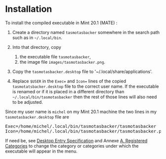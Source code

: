 # Installation

To install the compiled executable in Mint 20.1 (MATE) :

1. Create a directory named `tasmotasbacker` somewhere in the search path such as in `~/.local/bin`.
2. Into that directory, copy 
    1. the executable file `tasmotasbacker`,
    2. the image file `images/tasmotasbacker.png`.
    
3. Copy the `tasmotasbacker.desktop` file to '~/.local/share/applications'.
4. Replace `$USER` in the `Exec=` and `Icon=` lines of the copied `tasmotatsbacker.desktop` file to the correct user name. If the executable is renamed or if it is placed in a different directory than `~/.local/bin/tasmotasbacker` then the rest of those lines will also need to be adjusted.

Since my user name is `michel` on my Mint 20.1 machine the two lines in my `tasmotasbacker.desktop` file are

<pre>
Exec=/home/michel/.local/bin/tasmotasbacker/tasmotasbacker
Icon=/home/michel/.local/bin/tasmotasbacker/tasmotasbacker.png
</pre>

If need be, see [Desktop Entry Specification](https://specifications.freedesktop.org/desktop-entry-spec/latest/index.html) and  Annexe [A. Registered Categories](https://specifications.freedesktop.org/menu-spec/menu-spec-1.0.html#category-registry) to change the category or categories under which the executable will appear in the menu.
